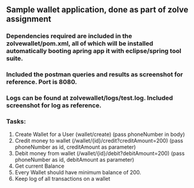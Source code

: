 ## Sample wallet application, done as part of zolve assignment
### Dependencies required are included in the zolvewallet/pom.xml, all of which will be installed automatically booting apring app it with eclipse/spring tool suite.
### Included the postman queries and results as screenshot for reference. Port is 8080.
### Logs can be found at zolvewallet/logs/test.log. Included screenshot for log as reference.

### Tasks:
1. Create Wallet for a User (wallet/create) (pass phoneNumber in body)
2. Credit money to wallet (/wallet/{id}/credit?creditAmount=200) (pass phoneNumber as id, creditAmount as parameter)
3. Debit money from wallet (/wallet/{id}/debit?debitAmount=200) (pass phoneNumber as id, debitAmount as parameter)
4. Get current Balance
5. Every Wallet should have minimum balance of 200.
6. Keep log of all transactions on a wallet
